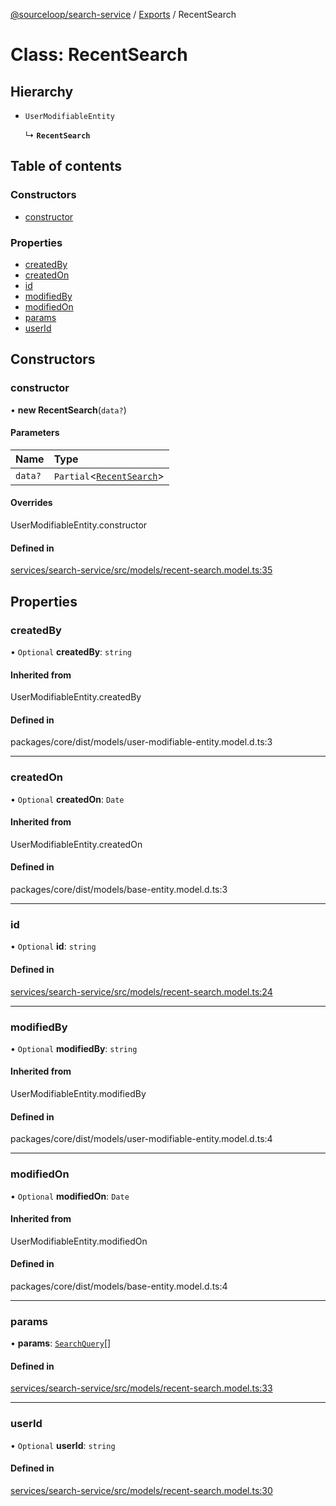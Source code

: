 [@sourceloop/search-service](../README.md) / [Exports](../modules.md) / RecentSearch

# Class: RecentSearch

## Hierarchy

- `UserModifiableEntity`

  ↳ **`RecentSearch`**

## Table of contents

### Constructors

- [constructor](RecentSearch.md#constructor)

### Properties

- [createdBy](RecentSearch.md#createdby)
- [createdOn](RecentSearch.md#createdon)
- [id](RecentSearch.md#id)
- [modifiedBy](RecentSearch.md#modifiedby)
- [modifiedOn](RecentSearch.md#modifiedon)
- [params](RecentSearch.md#params)
- [userId](RecentSearch.md#userid)

## Constructors

### constructor

• **new RecentSearch**(`data?`)

#### Parameters

| Name | Type |
| :------ | :------ |
| `data?` | `Partial`<[`RecentSearch`](RecentSearch.md)\> |

#### Overrides

UserModifiableEntity.constructor

#### Defined in

[services/search-service/src/models/recent-search.model.ts:35](https://github.com/sourcefuse/loopback4-microservice-catalog/blob/089fc2dc0/services/search-service/src/models/recent-search.model.ts#L35)

## Properties

### createdBy

• `Optional` **createdBy**: `string`

#### Inherited from

UserModifiableEntity.createdBy

#### Defined in

packages/core/dist/models/user-modifiable-entity.model.d.ts:3

___

### createdOn

• `Optional` **createdOn**: `Date`

#### Inherited from

UserModifiableEntity.createdOn

#### Defined in

packages/core/dist/models/base-entity.model.d.ts:3

___

### id

• `Optional` **id**: `string`

#### Defined in

[services/search-service/src/models/recent-search.model.ts:24](https://github.com/sourcefuse/loopback4-microservice-catalog/blob/089fc2dc0/services/search-service/src/models/recent-search.model.ts#L24)

___

### modifiedBy

• `Optional` **modifiedBy**: `string`

#### Inherited from

UserModifiableEntity.modifiedBy

#### Defined in

packages/core/dist/models/user-modifiable-entity.model.d.ts:4

___

### modifiedOn

• `Optional` **modifiedOn**: `Date`

#### Inherited from

UserModifiableEntity.modifiedOn

#### Defined in

packages/core/dist/models/base-entity.model.d.ts:4

___

### params

• **params**: [`SearchQuery`](SearchQuery.md)[]

#### Defined in

[services/search-service/src/models/recent-search.model.ts:33](https://github.com/sourcefuse/loopback4-microservice-catalog/blob/089fc2dc0/services/search-service/src/models/recent-search.model.ts#L33)

___

### userId

• `Optional` **userId**: `string`

#### Defined in

[services/search-service/src/models/recent-search.model.ts:30](https://github.com/sourcefuse/loopback4-microservice-catalog/blob/089fc2dc0/services/search-service/src/models/recent-search.model.ts#L30)
